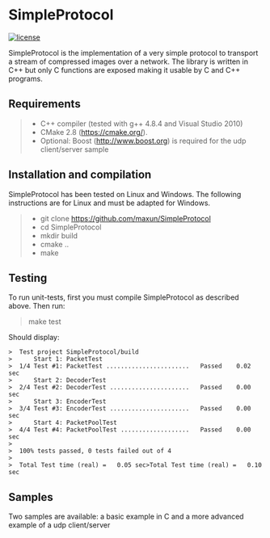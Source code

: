 # SimpleProtocol

[![license](https://img.shields.io/github/license/mashape/apistatus.svg)]()

SimpleProtocol is the implementation of a very simple protocol to transport a stream of compressed images over a network.
The library is written in C++ but only C functions are exposed making it usable by C and C++ programs.

## Requirements
> - C++ compiler (tested with g++ 4.8.4 and Visual Studio 2010)
> - CMake 2.8 (https://cmake.org/).
> - Optional: Boost (http://www.boost.org) is required for the udp client/server sample

## Installation and compilation
SimpleProtocol has been tested on Linux and Windows. The following instructions are for Linux and must be adapted for Windows.

> - git clone https://github.com/maxun/SimpleProtocol
> - cd SimpleProtocol
> - mkdir build
> - cmake ..
> - make

## Testing

To run unit-tests, first you must compile SimpleProtocol as described above. Then run:

> make test

Should display:

```
>  Test project SimpleProtocol/build
>      Start 1: PacketTest
>  1/4 Test #1: PacketTest .......................   Passed    0.02 sec
>      Start 2: DecoderTest
>  2/4 Test #2: DecoderTest ......................   Passed    0.00 sec
>      Start 3: EncoderTest
>  3/4 Test #3: EncoderTest ......................   Passed    0.00 sec
>      Start 4: PacketPoolTest
>  4/4 Test #4: PacketPoolTest ...................   Passed    0.00 sec
>
>  100% tests passed, 0 tests failed out of 4
>
>  Total Test time (real) =   0.05 sec>Total Test time (real) =   0.10 sec
```

## Samples

Two samples are available: a basic example in C and a more advanced example of a udp client/server

